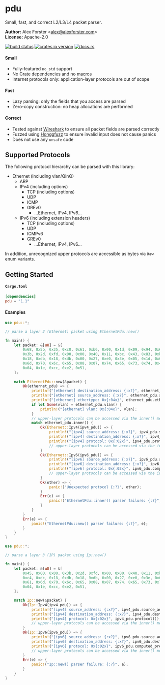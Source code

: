 # pdu

Small, fast, and correct L2/L3/L4 packet parser.

**Author:** Alex Forster \<alex@alexforster.com\><br/>
**License:** Apache-2.0

[![build status](https://travis-ci.org/alexforster/pdu.svg?branch=master)](https://travis-ci.org/alexforster/pdu)
[![crates.io version](https://img.shields.io/crates/v/pdu.svg)](https://crates.io/crates/pdu)
[![docs.rs](https://docs.rs/pdu/badge.svg)](https://docs.rs/pdu)

#### Small

 * Fully-featured `no_std` support
 * No Crate dependencies and no macros
 * Internet protocols only: application-layer protocols are out of scope

#### Fast

 * Lazy parsing: only the fields that you access are parsed
 * Zero-copy construction: no heap allocations are performed

#### Correct

 * Tested against [Wireshark](https://www.wireshark.org/docs/man-pages/tshark.html) to ensure all packet fields are parsed correctly
 * Fuzzed using [Honggfuzz](https://github.com/google/honggfuzz) to ensure invalid input does not cause panics
 * Does not use any `unsafe` code

## Supported Protocols

The following protocol hierarchy can be parsed with this library:

 * Ethernet (including vlan/QinQ)
   * ARP
   * IPv4 (including options)
     * TCP (including options)
     * UDP
     * ICMP
     * GREv0
       * ...Ethernet, IPv4, IPv6...
   * IPv6 (including extension headers)
     * TCP (including options)
     * UDP
     * ICMPv6
     * GREv0
       * ...Ethernet, IPv4, IPv6...

In addition, unrecognized upper protocols are accessible as bytes via `Raw`
enum variants.

## Getting Started

#### `Cargo.toml`

```toml
[dependencies]
pdu = "1.1"
```

#### Examples

```rust
use pdu::*;

// parse a layer 2 (Ethernet) packet using EthernetPdu::new()

fn main() {
    let packet: &[u8] = &[
        0x68, 0x5b, 0x35, 0xc0, 0x61, 0xb6, 0x00, 0x1d, 0x09, 0x94, 0x65, 0x38, 0x08, 0x00, 0x45, 0x00, 0x00,
        0x3b, 0x2d, 0xfd, 0x00, 0x00, 0x40, 0x11, 0xbc, 0x43, 0x83, 0xb3, 0xc4, 0x2e, 0x83, 0xb3, 0xc4, 0xdc,
        0x18, 0xdb, 0x18, 0xdb, 0x00, 0x27, 0xe0, 0x3e, 0x05, 0x1d, 0x07, 0x15, 0x08, 0x07, 0x65, 0x78, 0x61,
        0x6d, 0x70, 0x6c, 0x65, 0x08, 0x07, 0x74, 0x65, 0x73, 0x74, 0x41, 0x70, 0x70, 0x08, 0x01, 0x31, 0x0a,
        0x04, 0x1e, 0xcc, 0xe2, 0x51,
    ];
    
    match EthernetPdu::new(&packet) {
        Ok(ethernet_pdu) => {
            println!("[ethernet] destination_address: {:x?}", ethernet_pdu.destination_address().as_ref());
            println!("[ethernet] source_address: {:x?}", ethernet_pdu.source_address().as_ref());
            println!("[ethernet] ethertype: 0x{:04x}", ethernet_pdu.ethertype());
            if let Some(vlan) = ethernet_pdu.vlan() {
                println!("[ethernet] vlan: 0x{:04x}", vlan);
            }
            // upper-layer protocols can be accessed via the inner() method
            match ethernet_pdu.inner() {
                Ok(Ethernet::Ipv4(ipv4_pdu)) => {
                    println!("[ipv4] source_address: {:x?}", ipv4_pdu.source_address().as_ref());
                    println!("[ipv4] destination_address: {:x?}", ipv4_pdu.destination_address().as_ref());
                    println!("[ipv4] protocol: 0x{:02x}", ipv4_pdu.protocol());
                    // upper-layer protocols can be accessed via the inner() method (not shown)
                }
                Ok(Ethernet::Ipv6(ipv6_pdu)) => {
                    println!("[ipv6] source_address: {:x?}", ipv6_pdu.source_address().as_ref());
                    println!("[ipv6] destination_address: {:x?}", ipv6_pdu.destination_address().as_ref());
                    println!("[ipv6] protocol: 0x{:02x}", ipv6_pdu.computed_protocol());
                    // upper-layer protocols can be accessed via the inner() method (not shown)
                }
                Ok(other) => {
                    panic!("Unexpected protocol {:?}", other);
                }
                Err(e) => {
                    panic!("EthernetPdu::inner() parser failure: {:?}", e);
                }
            }
        }
        Err(e) => {
            panic!("EthernetPdu::new() parser failure: {:?}", e);
        }
    }
}
```

```rust
use pdu::*;

// parse a layer 3 (IP) packet using Ip::new()

fn main() {
    let packet: &[u8] = &[
        0x45, 0x00, 0x00, 0x3b, 0x2d, 0xfd, 0x00, 0x00, 0x40, 0x11, 0xbc, 0x43, 0x83, 0xb3, 0xc4, 0x2e, 0x83, 0xb3,
        0xc4, 0xdc, 0x18, 0xdb, 0x18, 0xdb, 0x00, 0x27, 0xe0, 0x3e, 0x05, 0x1d, 0x07, 0x15, 0x08, 0x07, 0x65, 0x78,
        0x61, 0x6d, 0x70, 0x6c, 0x65, 0x08, 0x07, 0x74, 0x65, 0x73, 0x74, 0x41, 0x70, 0x70, 0x08, 0x01, 0x31, 0x0a,
        0x04, 0x1e, 0xcc, 0xe2, 0x51,
    ];

    match Ip::new(&packet) {
        Ok(Ip::Ipv4(ipv4_pdu)) => {
            println!("[ipv4] source_address: {:x?}", ipv4_pdu.source_address().as_ref());
            println!("[ipv4] destination_address: {:x?}", ipv4_pdu.destination_address().as_ref());
            println!("[ipv4] protocol: 0x{:02x}", ipv4_pdu.protocol());
            // upper-layer protocols can be accessed via the inner() method (not shown)
        }
        Ok(Ip::Ipv6(ipv6_pdu)) => {
            println!("[ipv6] source_address: {:x?}", ipv6_pdu.source_address().as_ref());
            println!("[ipv6] destination_address: {:x?}", ipv6_pdu.destination_address().as_ref());
            println!("[ipv6] protocol: 0x{:02x}", ipv6_pdu.computed_protocol());
            // upper-layer protocols can be accessed via the inner() method (not shown)
        }
        Err(e) => {
            panic!("Ip::new() parser failure: {:?}", e);
        }
    }
}
```
